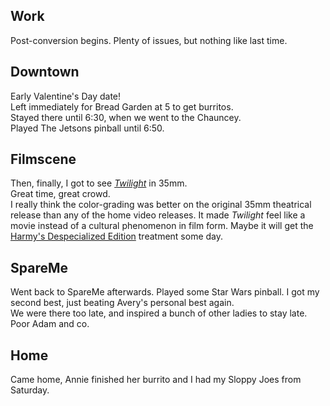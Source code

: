 ## Work
Post-conversion begins. Plenty of issues, but nothing like last time.  

## Downtown
Early Valentine's Day date!  
Left immediately for Bread Garden at 5 to get burritos.  
Stayed there until 6:30, when we went to the Chauncey.  
Played The Jetsons pinball until 6:50.  

## Filmscene
Then, finally, I got to see [_Twilight_](https://en.wikipedia.org/wiki/Twilight_(2008_film)) in 35mm.  
Great time, great crowd.  
I really think the color-grading was better on the original 35mm theatrical release than any of the home video releases. It made _Twilight_ feel like a movie 
instead of a cultural phenomenon in film form. Maybe it will get the [Harmy's Despecialized Edition](https://en.wikipedia.org/wiki/Harmy%27s_Despecialized_Edition) 
treatment some day.

## SpareMe
Went back to SpareMe afterwards. Played some Star Wars pinball. I got my second best, just beating Avery's personal best again.  
We were there too late, and inspired a bunch of other ladies to stay late. Poor Adam and co.  

## Home
Came home, Annie finished her burrito and I had my Sloppy Joes from Saturday.  
